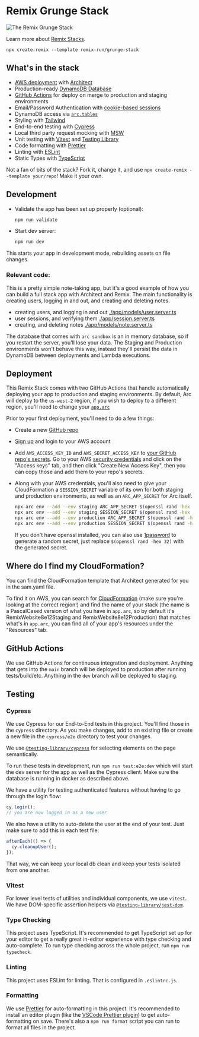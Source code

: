 # Remix Grunge Stack

![The Remix Grunge Stack](https://repository-images.githubusercontent.com/463325363/edae4f5b-1a13-47ea-b90c-c05badc2a700)

Learn more about [Remix Stacks](https://remix.run/stacks).

```
npx create-remix --template remix-run/grunge-stack
```

## What's in the stack

- [AWS deployment](https://aws.com) with [Architect](https://arc.codes/)
- Production-ready [DynamoDB Database](https://aws.amazon.com/dynamodb/)
- [GitHub Actions](https://github.com/features/actions) for deploy on merge to production and staging environments
- Email/Password Authentication with [cookie-based sessions](https://remix.run/docs/en/v1/api/remix#createcookiesessionstorage)
- DynamoDB access via [`arc.tables`](https://arc.codes/docs/en/reference/runtime-helpers/node.js#arc.tables)
- Styling with [Tailwind](https://tailwindcss.com/)
- End-to-end testing with [Cypress](https://cypress.io)
- Local third party request mocking with [MSW](https://mswjs.io)
- Unit testing with [Vitest](https://vitest.dev) and [Testing Library](https://testing-library.com)
- Code formatting with [Prettier](https://prettier.io)
- Linting with [ESLint](https://eslint.org)
- Static Types with [TypeScript](https://typescriptlang.org)

Not a fan of bits of the stack? Fork it, change it, and use `npx create-remix --template your/repo`! Make it your own.

## Development

- Validate the app has been set up properly (optional):

  ```sh
  npm run validate
  ```

- Start dev server:

  ```sh
  npm run dev
  ```

This starts your app in development mode, rebuilding assets on file changes.

### Relevant code:

This is a pretty simple note-taking app, but it's a good example of how you can build a full stack app with Architect and Remix. The main functionality is creating users, logging in and out, and creating and deleting notes.

- creating users, and logging in and out [./app/models/user.server.ts](./app/models/user.server.ts)
- user sessions, and verifying them [./app/session.server.ts](./app/session.server.ts)
- creating, and deleting notes [./app/models/note.server.ts](./app/models/note.server.ts)

The database that comes with `arc sandbox` is an in memory database, so if you restart the server, you'll lose your data. The Staging and Production environments won't behave this way, instead they'll persist the data in DynamoDB between deployments and Lambda executions.

## Deployment

This Remix Stack comes with two GitHub Actions that handle automatically deploying your app to production and staging environments. By default, Arc will deploy to the `us-west-2` region, if you wish to deploy to a different region, you'll need to change your [`app.arc`](https://arc.codes/docs/en/reference/project-manifest/aws)

Prior to your first deployment, you'll need to do a few things:

- Create a new [GitHub repo](https://repo.new)

- [Sign up](https://portal.aws.amazon.com/billing/signup#/start) and login to your AWS account

- Add `AWS_ACCESS_KEY_ID` and `AWS_SECRET_ACCESS_KEY` to [your GitHub repo's secrets](https://docs.github.com/en/actions/security-guides/encrypted-secrets). Go to your AWS [security credentials](https://console.aws.amazon.com/iam/home?region=us-west-2#/security_credentials) and click on the "Access keys" tab, and then click "Create New Access Key", then you can copy those and add them to your repo's secrets.

- Along with your AWS credentials, you'll also need to give your CloudFormation a `SESSION_SECRET` variable of its own for both staging and production environments, as well as an `ARC_APP_SECRET` for Arc itself.

  ```sh
  npx arc env --add --env staging ARC_APP_SECRET $(openssl rand -hex 32)
  npx arc env --add --env staging SESSION_SECRET $(openssl rand -hex 32)
  npx arc env --add --env production ARC_APP_SECRET $(openssl rand -hex 32)
  npx arc env --add --env production SESSION_SECRET $(openssl rand -hex 32)
  ```

  If you don't have openssl installed, you can also use [1password](https://1password.com/password-generator) to generate a random secret, just replace `$(openssl rand -hex 32)` with the generated secret.

## Where do I find my CloudFormation?

You can find the CloudFormation template that Architect generated for you in the sam.yaml file.

To find it on AWS, you can search for [CloudFormation](https://console.aws.amazon.com/cloudformation/home) (make sure you're looking at the correct region!) and find the name of your stack (the name is a PascalCased version of what you have in `app.arc`, so by default it's RemixWebsite8e12Staging and RemixWebsite8e12Production) that matches what's in `app.arc`, you can find all of your app's resources under the "Resources" tab.

## GitHub Actions

We use GitHub Actions for continuous integration and deployment. Anything that gets into the `main` branch will be deployed to production after running tests/build/etc. Anything in the `dev` branch will be deployed to staging.

## Testing

### Cypress

We use Cypress for our End-to-End tests in this project. You'll find those in the `cypress` directory. As you make changes, add to an existing file or create a new file in the `cypress/e2e` directory to test your changes.

We use [`@testing-library/cypress`](https://testing-library.com/cypress) for selecting elements on the page semantically.

To run these tests in development, run `npm run test:e2e:dev` which will start the dev server for the app as well as the Cypress client. Make sure the database is running in docker as described above.

We have a utility for testing authenticated features without having to go through the login flow:

```ts
cy.login();
// you are now logged in as a new user
```

We also have a utility to auto-delete the user at the end of your test. Just make sure to add this in each test file:

```ts
afterEach(() => {
  cy.cleanupUser();
});
```

That way, we can keep your local db clean and keep your tests isolated from one another.

### Vitest

For lower level tests of utilities and individual components, we use `vitest`. We have DOM-specific assertion helpers via [`@testing-library/jest-dom`](https://testing-library.com/jest-dom).

### Type Checking

This project uses TypeScript. It's recommended to get TypeScript set up for your editor to get a really great in-editor experience with type checking and auto-complete. To run type checking across the whole project, run `npm run typecheck`.

### Linting

This project uses ESLint for linting. That is configured in `.eslintrc.js`.

### Formatting

We use [Prettier](https://prettier.io/) for auto-formatting in this project. It's recommended to install an editor plugin (like the [VSCode Prettier plugin](https://marketplace.visualstudio.com/items?itemName=esbenp.prettier-vscode)) to get auto-formatting on save. There's also a `npm run format` script you can run to format all files in the project.
